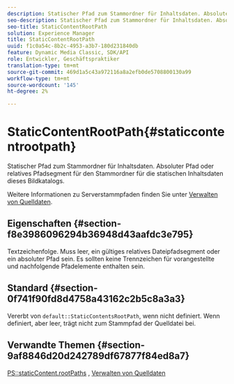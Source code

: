 ```yaml
---
description: Statischer Pfad zum Stammordner für Inhaltsdaten. Absoluter Pfad oder relatives Pfadsegment für den Stammordner für die statischen Inhaltsdaten dieses Bildkatalogs.
seo-description: Statischer Pfad zum Stammordner für Inhaltsdaten. Absoluter Pfad oder relatives Pfadsegment für den Stammordner für die statischen Inhaltsdaten dieses Bildkatalogs.
seo-title: StaticContentRootPath
solution: Experience Manager
title: StaticContentRootPath
uuid: f1c0a54c-8b2c-4953-a3b7-180d231840db
feature: Dynamic Media Classic, SDK/API
role: Entwickler, Geschäftspraktiker
translation-type: tm+mt
source-git-commit: 469d1a5c43a972116a8a2efb0de5708800130a99
workflow-type: tm+mt
source-wordcount: '145'
ht-degree: 2%

---
```



# StaticContentRootPath{#staticcontentrootpath}

Statischer Pfad zum Stammordner für Inhaltsdaten. Absoluter Pfad oder relatives Pfadsegment für den Stammordner für die statischen Inhaltsdaten dieses Bildkatalogs.

Weitere Informationen zu Serverstammpfaden finden Sie unter [Verwalten von Quelldaten](../../../../../is-api/image-serving-api-ref/c-configuration-and-administration/c-configuration-and-administration.md#concept-1ec4d9f0e58a430cae045761f1ff9173).

## Eigenschaften {#section-f8e3986096294b36948d43aafdc3e795}

Textzeichenfolge. Muss leer, ein gültiges relatives Dateipfadsegment oder ein absoluter Pfad sein. Es sollten keine Trennzeichen für vorangestellte und nachfolgende Pfadelemente enthalten sein.

## Standard {#section-0f741f90fd8d4758a43162c2b5c8a3a3}

Vererbt von `default::StaticContentsRootPath`, wenn nicht definiert. Wenn definiert, aber leer, trägt nicht zum Stammpfad der Quelldatei bei.

## Verwandte Themen {#section-9af8846d20d242789df67877f84ed8a7}

[PS::staticContent.rootPaths](../../../../../is-api/image-catalog/image-serving-api-ref/c-image-catalog-reference/c-attributes-reference/r-staticcontentrootpath.md#reference-a2b5368d078349828d282357681bb2a5) ,   [Verwalten von Quelldaten](../../../../../is-api/image-serving-api-ref/c-configuration-and-administration/c-configuration-and-administration.md#concept-1ec4d9f0e58a430cae045761f1ff9173)
